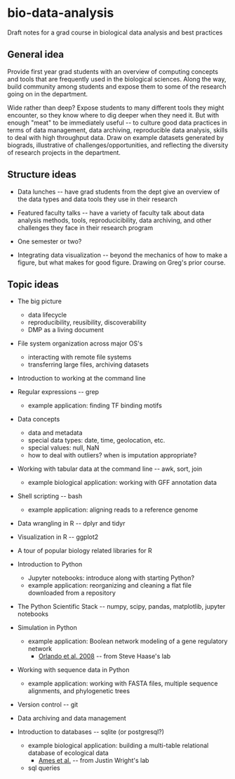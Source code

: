 # bio-data-analysis

Draft notes for a grad course in biological data analysis and best practices

## General idea

Provide first year grad students with an overview of computing concepts and tools that are frequently used in the biological sciences. Along the way, build community among students and expose them to some of the research going on in the department.

Wide rather than deep? Expose students to many different tools they might encounter, so they know where to dig deeper when they need it. But with enough "meat" to be immediately useful -- to culture good data practices in terms of data management, data archiving, reproducible data analysis, skills to deal with high throughput data. Draw on example datasets generated by biograds, illustrative of challenges/opportunities, and reflecting the diversity of research projects in the department.

## Structure ideas

* Data lunches  -- have grad students from the dept give an overview of the data types and data tools they use in their research

* Featured faculty talks -- have a variety of faculty talk about data analysis  methods, tools, reproducicibility, data archiving, and other challenges they face in their research program

* One semester or two?

* Integrating data visualization -- beyond the mechanics of how to make a figure, but what makes for good figure.  Drawing on Greg's prior course.


## Topic ideas

* The big picture
    - data lifecycle
    - reproducibility, reusibility, discoverability
    - DMP as a living document

* File system organization across major OS's
    - interacting with remote file systems
    - transferring large files, archiving datasets

* Introduction to working at the command line 

* Regular expressions -- grep 
    - example application: finding TF binding motifs

* Data concepts
    - data and metadata
    - special data types: date, time, geolocation, etc. 
    - special values: null, NaN
    - how to deal with outliers? when is imputation appropriate?

* Working with tabular data at the command line -- awk, sort, join
    - example biological application: working with GFF annotation data

* Shell scripting -- bash
    - example application: aligning reads to a reference genome

* Data wrangling in R -- dplyr and tidyr

* Visualization in R -- ggplot2

* A tour of popular biology related libraries for R

* Introduction to Python
    - Jupyter notebooks: introduce along with starting Python?
    - example application: reorganizing and cleaning a flat file downloaded from a repository 

* The Python Scientific Stack -- numpy, scipy, pandas, matplotlib, jupyter notebooks

* Simulation in Python
    - example application: Boolean network modeling of a gene regulatory network 
        - [Orlando et al. 2008]() -- from Steve Haase's lab

* Working with sequence data in Python
    - example application: working with FASTA files, multiple sequence alignments, and phylogenetic trees

* Version control  -- git

* Data archiving and data management

* Introduction to databases -- sqlite (or postgresql?)
    - example biological application: building a multi-table relational database of ecological data
        * [Ames et al.](https://esajournals.onlinelibrary.wiley.com/doi/full/10.1002/ecy.1886) -- from Justin Wright's lab
    - sql queries
